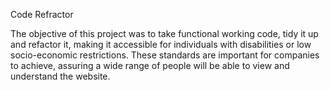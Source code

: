 Code Refractor

The objective of this project was to take functional working code, tidy it up and refactor it, making it accessible for individuals with disabilities or low socio-economic restrictions. These standards are important for companies to achieve, assuring a wide range of people will be able to view and understand the website.


